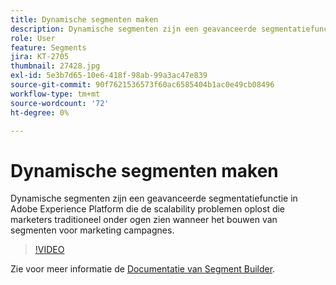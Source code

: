 ```yaml
---
title: Dynamische segmenten maken
description: Dynamische segmenten zijn een geavanceerde segmentatiefunctie in Adobe Experience Platform die de scalability problemen oplost die marketers traditioneel onder ogen zien wanneer het bouwen van segmenten voor marketing campagnes.
role: User
feature: Segments
jira: KT-2705
thumbnail: 27428.jpg
exl-id: 5e3b7d65-10e6-418f-98ab-99a3ac47e839
source-git-commit: 90f7621536573f60ac6585404b1ac0e49cb08496
workflow-type: tm+mt
source-wordcount: '72'
ht-degree: 0%

---
```


# Dynamische segmenten maken

Dynamische segmenten zijn een geavanceerde segmentatiefunctie in Adobe Experience Platform die de scalability problemen oplost die marketers traditioneel onder ogen zien wanneer het bouwen van segmenten voor marketing campagnes.

>[!VIDEO](https://video.tv.adobe.com/v/27428?quality=12&learn=on)

Zie voor meer informatie de [Documentatie van Segment Builder](https://experienceleague.adobe.com/docs/experience-platform/segmentation/ui/segment-builder.html).
